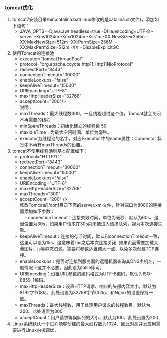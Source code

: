 ### tomcat优化
1. tomcat7安装目录\bin\catalina.bat(linux修改的是catalina.sh文件)，添加如下语句：  
	- JAVA_OPTS=-Djava.awt.headless=true -Dfile.encoding=UTF-8 -server -Xms1024m -Xmx1024m -Xss1m -XX:NewSize=256m -XX:MaxNewSize=512m -XX:PermSize=256M  -XX:MaxPermSize=512m -XX:+DisableExplicitGC
2. 使用Tomcat的连接池  
	- executor="tomcatThreadPool"
	- protocol="org.apache.coyote.http11.Http11NioProtocol"
	- redirectPort="8443"  
	- connectionTimeout="30000"   
	- enableLookups="false"   
	- keepAliveTimeout="15000"   
	- URIEncoding="UTF-8"  
	- maxHttpHeaderSize="32768"  
	- acceptCount="200"/>  
	说明：  
	- maxThreads：最大线程数300，一旦线程超过这个值，Tomcat就会关闭不再需要的线程  
	- minSpareThreads：初始化建立的线程数 50  
	- maxIdleTime：为最大空闲时间、单位为毫秒。  
	- executor为线程池的名字，对应Executor 中的name属性；Connector 标签中不再有maxThreads的设置。   
3. tomcat不使用线程池则基本配置如下：  
	- protocol="HTTP/1.1"     
	- redirectPort="8443"     
	- connectionTimeout="30000"     
	- keepAliveTimeout="15000"    
	- enableLookups="false"    
	- URIEncoding="UTF-8"    
	- maxHttpHeaderSize="32768"    
	- maxThreads="300"    
	- acceptCount="200" />  
	修改Tomcat的/conf目录下面的server.xml文件，针对端口为8080的连接器添加如下参数：  
    - connectionTimeout：连接失效时间，单位为毫秒、默认为60s、这里设置为30s，如果用户请求在30s内未能进入请求队列，视为本次连接失败。   
	- keepAliveTimeout：连接的存活时间，默认和connectionTimeout一致，这里可以设为15s、这意味着15s之后本次连接关闭. 如果页面需要加载大量图片、js等静态资源，需要将参数适当调大一点、以免多次创建TCP连接。          
	- enableLookups：是否对连接到服务器的远程机器查询其DNS主机名，一般情况下这并不必要，因此设为false即可。          
	- URIEncoding：设置URL参数的编码格式为UTF-8编码，默认为ISO-8859-1编码。          
	- maxHttpHeaderSize：设置HTTP请求、响应的头部内容大小，默认为8192字节(8k)，此处设置为32768字节(32k)、和Nginx的设置保持一致。          
	- maxThreads：最大线程数、用于处理用户请求的线程数目，默认为200、此处设置为300          
	- acceptCount：用户请求等候队列的大小，默认为100、此处设置为200  
4. Linux系统默认一个进程能够创建的最大线程数为1024、因此对高并发应用需要进行Linux内核调优，

